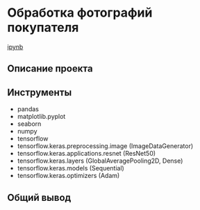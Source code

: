 # Обработка фотографий покупателя
[ipynb](https://github.com/SeleznevVA/Portfolio/blob/bf2f853639c1f2112447c28900936693c2e97cd7/%D0%9E%D0%B1%D1%80%D0%B0%D0%B1%D0%BE%D1%82%D0%BA%D0%B0%20%D1%84%D0%BE%D1%82%D0%BE%D0%B3%D1%80%D0%B0%D1%84%D0%B8%D0%B9%20%D0%BF%D0%BE%D0%BA%D1%83%D0%BF%D0%B0%D1%82%D0%B5%D0%BB%D1%8F/%D0%9E%D0%B1%D1%80%D0%B0%D0%B1%D0%BE%D1%82%D0%BA%D0%B0%20%D1%84%D0%BE%D1%82%D0%BE%D0%B3%D1%80%D0%B0%D1%84%D0%B8%D0%B9%20%D0%BF%D0%BE%D0%BA%D1%83%D0%BF%D0%B0%D1%82%D0%B5%D0%BB%D1%8F.ipynb)
## Описание проекта

## Инструменты 
* pandas
* matplotlib.pyplot
* seaborn
* numpy
* tensorflow
* tensorflow.keras.preprocessing.image (ImageDataGenerator)
* tensorflow.keras.applications.resnet (ResNet50)
* tensorflow.keras.layers (GlobalAveragePooling2D, Dense)
* tensorflow.keras.models (Sequential)
* tensorflow.keras.optimizers (Adam)


## Общий вывод 
